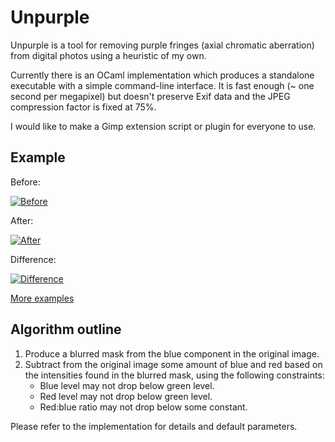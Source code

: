 Unpurple
========

Unpurple is a tool for removing purple fringes (axial chromatic aberration)
from digital photos using a heuristic of my own.

Currently there is an OCaml implementation which produces a standalone
executable with a simple command-line interface.
It is fast enough (~ one second per megapixel) but doesn't
preserve Exif data and the JPEG compression factor is fixed at 75%.

I would like to make a Gimp extension script or plugin for
everyone to use.

Example
-------

Before:

[<img src="https://mjambon.github.io/mjambon2016/purple-fringe/wikipedia-horsie.jpg" alt="Before"/>]()

After:

[<img src="https://mjambon.github.io/mjambon2016/purple-fringe/wikipedia-horsie-fixed.jpg" alt="After"/>]()

Difference:

[<img src="https://mjambon.github.io/mjambon2016/purple-fringe/wikipedia-horsie-diff.jpg" alt="Difference"/>]()

[More examples](https://mjambon.github.io/mjambon2016/purple-fringe/examples.html)

Algorithm outline
-----------------

1. Produce a blurred mask from the blue component in the original image.
2. Subtract from the original image some amount of blue and red based on the intensities found in the blurred mask, using the following constraints:
   * Blue level may not drop below green level.
   * Red level may not drop below green level.
   * Red:blue ratio may not drop below some constant.

Please refer to the implementation for details and default parameters.
